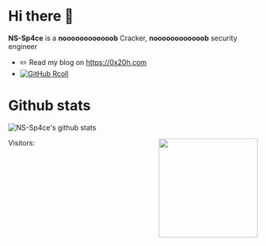 # Hi there 👋

**NS-Sp4ce** is a **noooooooooooob** Cracker, **noooooooooooob** security engineer

- ✏️ Read my blog on https://0x20h.com
- [![GitHub RcoIl](https://img.shields.io/github/followers/NS-Sp4ce?label=follower%20github&style=flat-square)](https://github.com/NS-Sp4ce)

# Github stats

![NS-Sp4ce's github stats](https://github-readme-stats.vercel.app/api?username=NS-Sp4ce&show_icons=true&theme=buefy)

Visitors: <img align='right' src="https://profile-counter.glitch.me/NS-Sp4ce/count.svg" width="200">
